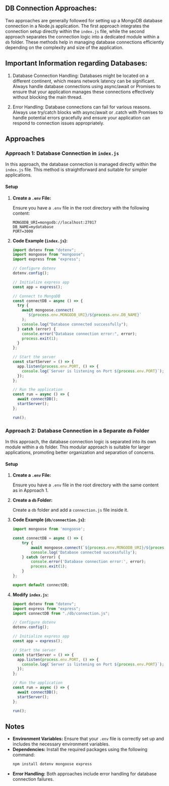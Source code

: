 ## DB Connection Approaches:

Two approaches are generally followed for setting up a MongoDB database connection in a Node.js application. The first approach integrates the connection setup directly within the `index.js` file, while the second approach separates the connection logic into a dedicated module within a `db` folder. These methods help in managing database connections efficiently depending on the complexity and size of the application.

## Important Information regarding Databases:

1. Database Connection Handling: Databases might be located on a different continent, which means network latency can be significant. Always handle database connections using async/await or Promises to ensure that your application manages these connections effectively without blocking the main thread.

2. Error Handling: Database connections can fail for various reasons. Always use try/catch blocks with async/await or .catch with Promises to handle potential errors gracefully and ensure your application can respond to connection issues appropriately.

## Approaches

### Approach 1: Database Connection in `index.js`

In this approach, the database connection is managed directly within the `index.js` file. This method is straightforward and suitable for simpler applications.

#### Setup

1. **Create a `.env` File:**

   Ensure you have a `.env` file in the root directory with the following content:

   ```env
   MONGODB_URI=mongodb://localhost:27017
   DB_NAME=mydatabase
   PORT=3000
   ```

2. **Code Example (`index.js`):**

   ```javascript
   import dotenv from "dotenv";
   import mongoose from "mongoose";
   import express from "express";

   // Configure dotenv
   dotenv.config();

   // Initialize express app
   const app = express();

   // Connect to MongoDB
   const connectDB = async () => {
     try {
       await mongoose.connect(
         `${process.env.MONGODB_URI}/${process.env.DB_NAME}`
       );
       console.log("Database connected successfully");
     } catch (error) {
       console.error("Database connection error:", error);
       process.exit(1);
     }
   };

   // Start the server
   const startServer = () => {
     app.listen(process.env.PORT, () => {
       console.log(`Server is listening on Port ${process.env.PORT}`);
     });
   };

   // Run the application
   const run = async () => {
     await connectDB();
     startServer();
   };

   run();
   ```

### Approach 2: Database Connection in a Separate `db` Folder

In this approach, the database connection logic is separated into its own module within a `db` folder. This modular approach is suitable for larger applications, promoting better organization and separation of concerns.

#### Setup

1. **Create a `.env` File:**

   Ensure you have a `.env` file in the root directory with the same content as in Approach 1.

2. **Create a `db` Folder:**

   Create a `db` folder and add a `connection.js` file inside it.

3. **Code Example (`db/connection.js`):**

   ```javascript
   import mongoose from 'mongoose';

   const connectDB = async () => {
       try {
           await mongoose.connect(`${process.env.MONGODB_URI}/${process.env.DB_NAME}`
           console.log('Database connected successfully');
       } catch (error) {
           console.error('Database connection error:', error);
           process.exit(1);
       }
   };

   export default connectDB;
   ```

4. **Modify `index.js`:**

   ```javascript
   import dotenv from "dotenv";
   import express from "express";
   import connectDB from "./db/connection.js";

   // Configure dotenv
   dotenv.config();

   // Initialize express app
   const app = express();

   // Start the server
   const startServer = () => {
     app.listen(process.env.PORT, () => {
       console.log(`Server is listening on Port ${process.env.PORT}`);
     });
   };

   // Run the application
   const run = async () => {
     await connectDB();
     startServer();
   };

   run();
   ```

## Notes

- **Environment Variables:** Ensure that your `.env` file is correctly set up and includes the necessary environment variables.
- **Dependencies:** Install the required packages using the following command:
  ```bash
  npm install dotenv mongoose express
  ```
- **Error Handling:** Both approaches include error handling for database connection failures.
